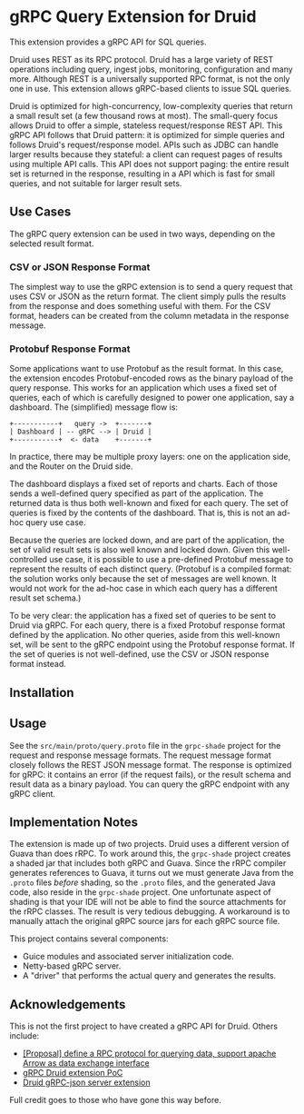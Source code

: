 # gRPC Query Extension for Druid

This extension provides a gRPC API for SQL queries.

Druid uses REST as its RPC protocol. Druid has a large variety of REST operations
including query, ingest jobs, monitoring, configuration and many more. Although
REST is a universally supported RPC format, is not the only one in use. This
extension allows gRPC-based clients to issue SQL queries.

Druid is optimized for high-concurrency, low-complexity queries that return a
small result set (a few thousand rows at most). The small-query focus allows
Druid to offer a simple, stateless request/response REST API. This gRPC API
follows that Druid pattern: it is optimized for simple queries and follows
Druid's request/response model. APIs such as JDBC can handle larger results
because they stateful: a client can request pages of results using multiple
API calls. This API does not support paging: the entire result set is returned
in the response, resulting in a API which is fast for small queries, and not
suitable for larger result sets.

## Use Cases

The gRPC query extension can be used in two ways, depending on the selected
result format.

### CSV or JSON Response Format

The simplest way to use the gRPC extension is to send a query request that
uses CSV or JSON as the return format. The client simply pulls the results
from the response and does something useful with them. For the CSV format,
headers can be created from the column metadata in the response message.

### Protobuf Response Format

Some applications want to use Protobuf as the result format. In this case,
the extension encodes Protobuf-encoded rows as the binary payload of the query
response. This works for an application which uses a fixed set of queries, each
of which is carefully designed to power one application, say a dashboard. The
(simplified) message flow is:

```text
+-----------+   query ->  +-------+
| Dashboard | -- gRPC --> | Druid |
+-----------+  <- data    +-------+
```

In practice, there may be multiple proxy layers: one on the application side, and
the Router on the Druid side.

The dashboard displays a fixed set of reports and charts. Each of those sends a
well-defined query specified as part of the application. The returned data is thus
both well-known and fixed for each query. The set of queries is fixed by the contents
of the dashboard. That is, this is not an ad-hoc query use case.

Because the queries are locked down, and are part of the application, the set of valid
result sets is also well known and locked down. Given this well-controlled use case, it
is possible to use a pre-defined Protobuf message to represent the results of each distinct
query. (Protobuf is a compiled format: the solution works only because the set of messages
are well known. It would not work for the ad-hoc case in which each query has a different
result set schema.)

To be very clear: the application has a fixed set of queries to be sent to Druid via gRPC.
For each query, there is a fixed Protobuf response format defined by the application.
No other queries, aside from this well-known set, will be sent to the gRPC endpoint using
the Protobuf response format. If the set of queries is not well-defined, use the CSV
or JSON response format instead.

## Installation

## Usage

See the `src/main/proto/query.proto` file in the `grpc-shade` project for the request and
response message formats. The request message format closely follows the REST JSON message
format. The response is optimized for gRPC: it contains an error (if the request fails),
or the result schema and result data as a binary payload. You can query the gRPC endpoint
with any gRPC client.

## Implementation Notes

The extension is made up of two projects. Druid uses a different version of Guava than
does rRPC. To work around this, the `grpc-shade` project creates a shaded jar that includes
both gRPC and Guava. Since the rRPC compiler generates references to Guava, it turns out we
must generate Java from the `.proto` files _before_ shading, so the `.proto` files, and
the generated Java code, also reside in the `grpc-shade` project. One unfortunate aspect
of shading is that your IDE will not be able to find the source attachments for the rRPC
classes. The result is very tedious debugging. A workaround is to manually attach the
original gRPC source jars for each gRPC source file.

This project contains several components:

* Guice modules and associated server initialization code.
* Netty-based gRPC server.
* A "driver" that performs the actual query and generates the results.

## Acknowledgements

This is not the first project to have created a gRPC API for Druid. Others include:

* [[Proposal] define a RPC protocol for querying data, support apache Arrow as data
  exchange interface](https://github.com/apache/druid/issues/3891)
* [gRPC Druid extension PoC](https://github.com/ndolgov/gruid)
* [Druid gRPC-json server extension](https://github.com/apache/druid/pull/6798)

Full credit goes to those who have gone this way before.
